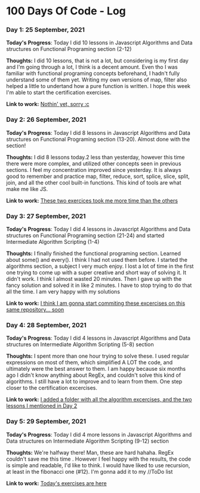 # 100 Days Of Code - Log

### Day 1: 25 September, 2021


**Today's Progress**: Today I did 10 lessons in Javascript Algorithms and Data structures on Functional Programing section (2-12)


**Thoughts:** I did 10 lessons, that is not a lot, but considering is my first day and I'm going through a lot, I think is a decent amount. Even tho I was familiar with functional programing concepts beforehand, I hadn't fully understand some of them yet. Writing my own versions of map, filter also helped a little to undertand how a pure function is written. I hope this week I'm able to start the certification exercises.

**Link to work:** [Nothin' yet, sorry :c](https://www.youtube.com/watch?v=dQw4w9WgXcQ&ab_channel=RickAstley)

### Day 2: 26 September, 2021


**Today's Progress**: Today I did 8 lessons in Javascript Algorithms and Data structures on Functional Programing section (13-20). Almost done with the section!


**Thoughts:** I did 8 lessons today.2 less than yesterday, however this time there were more complex, and utilized other concepts seen in previous sections. I feel my concentration improved since yesterday. It is always good to remember and practice map, filter, reduce, sort, splice, slice, split, join, and all the other cool built-in functions. This kind of tools are what make me like JS.

**Link to work:** [These two exercices took me more time than the others](https://www.youtube.com/watch?v=dQw4w9WgXcQ&ab_channel=RickAstley)

### Day 3: 27 September, 2021


**Today's Progress**: Today I did 4 lessons in Javascript Algorithms and Data structures on Functional Programing section (21-24) and started Intermediate Algorithm Scripting (1-4)


**Thoughts:** I finally finished the functional programing section. Learned about some() and every(). I think I had not used them before. I started the algorithms section, a subject I very much enjoy. I lost a lot of time in the first one trying to come up with a super creative and short way of solving it. It didn't work. I think I almost wasted 20 minutes. Then I gave up with the fancy solution and solved it in like 2 minutes. I have to stop trying to do that all the time. I am very happy with my solutions

**Link to work:** [I think I am gonna start commiting these excercises on this same repository... soon](https://www.youtube.com/watch?v=dQw4w9WgXcQ&ab_channel=RickAstley)

### Day 4: 28 September, 2021


**Today's Progress**: Today I did 4 lessons in Javascript Algorithms and Data structures on Intermediate Algorithm Scripting (5-8) section


**Thoughts:** I spent more than one hour trying to solve these. I used regular expressions on most of them, which simplified A LOT the code, and ultimately were the best answer to them. I am happy because six months ago I didn't know anything about RegEx, and couldn't solve this kind of algorithms. I still have a lot to improve and to learn from them. One step closer to the certification excercises. 

**Link to work:** [I added a folder with all the algorithm excercises, and the two lessons I mentioned in Day 2](https://github.com/JorgeGasparA/100-days-of-code/tree/master/Projects/freeCodeCamp/javascript-algorithms-and-datastructures)

### Day 5: 29 September, 2021


**Today's Progress**: Today I did 4 more lessons in Javascript Algorithms and Data structures on Intermediate Algorithm Scripting (9-12) section


**Thoughts:** We're halfway there! Man, these are hard hahaha. RegEx couldn't save me this time . However I feel happy with the results, the code is simple and readable, I'd like to think. I would have liked to use recursion, at least in the fibonacci one (#12). I'm gonna add it to my //ToDo list

**Link to work:** [Today's exercises are here](https://github.com/JorgeGasparA/100-days-of-code/tree/master/Projects/freeCodeCamp/javascript-algorithms-and-datastructures/intermediateAlgorithm)